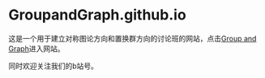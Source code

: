 # GroupandGraph.github.io
 
这是一个用于建立对称图论方向和置换群方向的讨论班的网站，点击[Group and Graph](https://groupandgraph.github.io/)进入网站。

同时欢迎关注我们的b站号。
